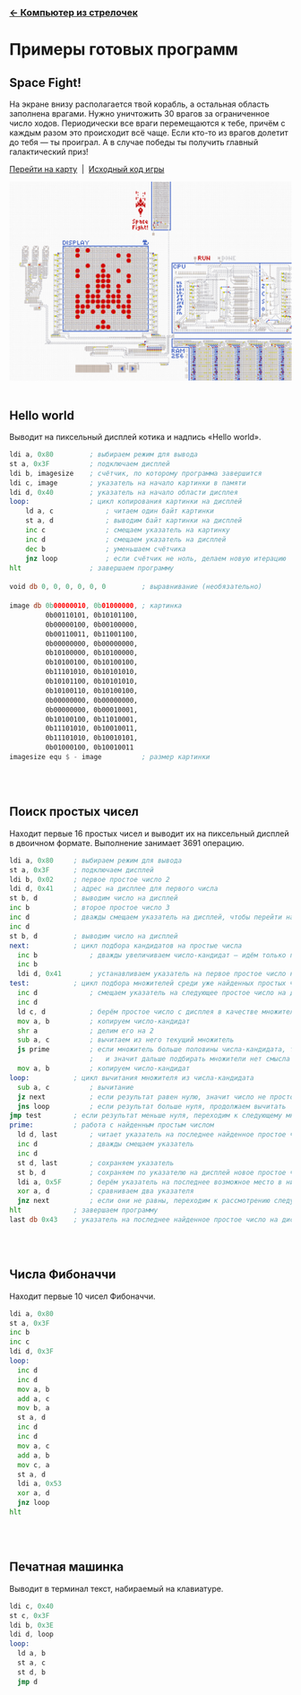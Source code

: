 ﻿### [← Компьютер из стрелочек](./computer.md)

# Примеры готовых программ

## Space Fight!
На экране внизу располагается твой корабль, а остальная область заполнена врагами. Нужно уничтожить 30 врагов за ограниченное число ходов. Периодически все враги перемещаются к тебе, причём с каждым разом это происходит всё чаще. Если кто-то из врагов долетит до тебя — ты проиграл. А в случае победы ты получить главный галактический приз!

[Перейти на карту](https://logic-arrows.io/map-space-fight) &nbsp;|&nbsp; [Исходный код игры](computer-space-fight.asm)

[![Space Fight!](img/computer-space-fight.png)](https://logic-arrows.io/map-space-fight)
<br><br>

## Hello world
Выводит на пиксельный дисплей котика и надпись «Hello world».
```asm
ldi a, 0x80         ; выбираем режим для вывода
st a, 0x3F          ; подключаем дисплей
ldi b, imagesize    ; счётчик, по которому программа завершится
ldi c, image        ; указатель на начало картинки в памяти
ldi d, 0x40         ; указатель на начало области дисплея
loop:               ; цикл копирования картинки на дисплей
    ld a, c             ; читаем один байт картинки
    st a, d             ; выводим байт картинки на дисплей
    inc c               ; смещаем указатель на картинку
    inc d               ; смещаем указатель на дисплей
    dec b               ; уменьшаем счётчика
    jnz loop            ; если счётчик не ноль, делаем новую итерацию
hlt                 ; завершаем программу

void db 0, 0, 0, 0, 0, 0         ; выравнивание (необязательно)

image db 0b00000010, 0b01000000, ; картинка
         0b00110101, 0b10101100,
         0b00000100, 0b00100000,
         0b00110011, 0b11001100,
         0b00000000, 0b00000000,
         0b10100000, 0b10100000,
         0b10100100, 0b10100100,
         0b11101010, 0b10101010,
         0b10101100, 0b10101010,
         0b10100110, 0b10100100,
         0b00000000, 0b00000000,
         0b00000000, 0b00010001,
         0b10100100, 0b11010001,
         0b11101010, 0b10010011,
         0b11101010, 0b10010101,
         0b01000100, 0b10010011
imagesize equ $ - image          ; размер картинки
```
<br><br>

## Поиск простых чисел
Находит первые 16 простых чисел и выводит их на пиксельный дисплей в двоичном формате. Выполнение занимает 3691 операцию.
```asm
ldi a, 0x80     ; выбираем режим для вывода
st a, 0x3F      ; подключаем дисплей
ldi b, 0x02     ; первое простое число 2
ldi d, 0x41     ; адрес на дисплее для первого числа
st b, d         ; выводим число на дисплей
inc b           ; второе простое число 3
inc d           ; дважды смещаем указатель на дисплей, чтобы перейти на следующий ряд
inc d
st b, d         ; выводим число на дисплей
next:           ; цикл подбора кандидатов на простые числа
  inc b             ; дважды увеличиваем число-кандидат – идём только по нечётным числам
  inc b
  ldi d, 0x41       ; устанавливаем указатель на первое простое число на дисплее
test:           ; цикл подбора множителей среди уже найденных простых чисел
  inc d             ; смещаем указатель на следующее простое число на дисплее
  inc d
  ld c, d           ; берём простое число с дисплея в качестве множителя
  mov a, b          ; копируем число-кандидат
  shr a             ; делим его на 2
  sub a, c          ; вычитаем из него текущий множитель
  js prime          ; если множитель больше половины числа-кандидата, то результат будет меньше нуля,
                    ;   и значит дальше подбирать множители нет смысла — мы уже нашли новое простое число
  mov a, b          ; копируем число-кандидат
loop:           ; цикл вычитания множителя из числа-кандидата
  sub a, c          ; вычитание
  jz next           ; если результат равен нулю, значит число не простое, переходим к следующему кандидату
  jns loop          ; если результат больше нуля, продолжаем вычитать
jmp test        ; если результат меньше нуля, переходим к следующему множителю
prime:          ; работа с найденным простым числом
  ld d, last        ; читает указатель на последнее найденное простое число на дисплее
  inc d             ; дважды смещаем указатель
  inc d
  st d, last        ; сохраняем указатель
  st b, d           ; сохраняем по указателю на дисплей новое простое число
  ldi a, 0x5F       ; берём указатель на последнее возможное место в нижнем ряду дисплея
  xor a, d          ; сравниваем два указателя
  jnz next          ; если они не равны, переходим к рассмотрению следующего числа-кандидата
hlt             ; завершаем программу
last db 0x43    ; указатель на последнее найденное простое число на дисплее
```
<br><br>

## Числа Фибоначчи
Находит первые 10 чисел Фибоначчи.
```asm
ldi a, 0x80
st a, 0x3F
inc b
inc c
ldi d, 0x3F
loop:
  inc d
  inc d
  mov a, b
  add a, c
  mov b, a
  st a, d
  inc d
  inc d
  mov a, c
  add a, b
  mov c, a
  st a, d
  ldi a, 0x53
  xor a, d
  jnz loop
hlt
```
<br><br>

## Печатная машинка
Выводит в терминал текст, набираемый на клавиатуре.
```asm
ldi c, 0x40
st c, 0x3F
ldi b, 0x3E
ldi d, loop
loop:
  ld a, b
  st a, c
  st d, b
  jmp d
```
